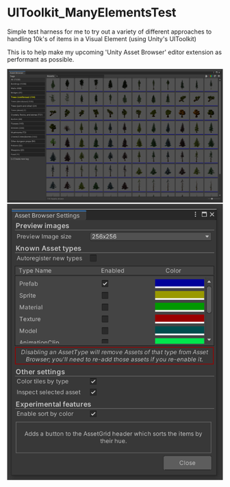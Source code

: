 # UIToolkit_ManyElementsTest

Simple test harness for me to try out a variety of different approaches to handling 10k's of items in a Visual Element (using Unity's UIToolkit)

This is to help make my upcoming 'Unity Asset Browser' editor extension as performant as possible.

![alt text](https://github.com/jeffsim/UIToolkit_ManyElementsTest/blob/main/Screenshots/Screenshot.png?raw=true)
![alt text](https://github.com/jeffsim/UIToolkit_ManyElementsTest/blob/main/Screenshots/Screenshot2.png?raw=true)
